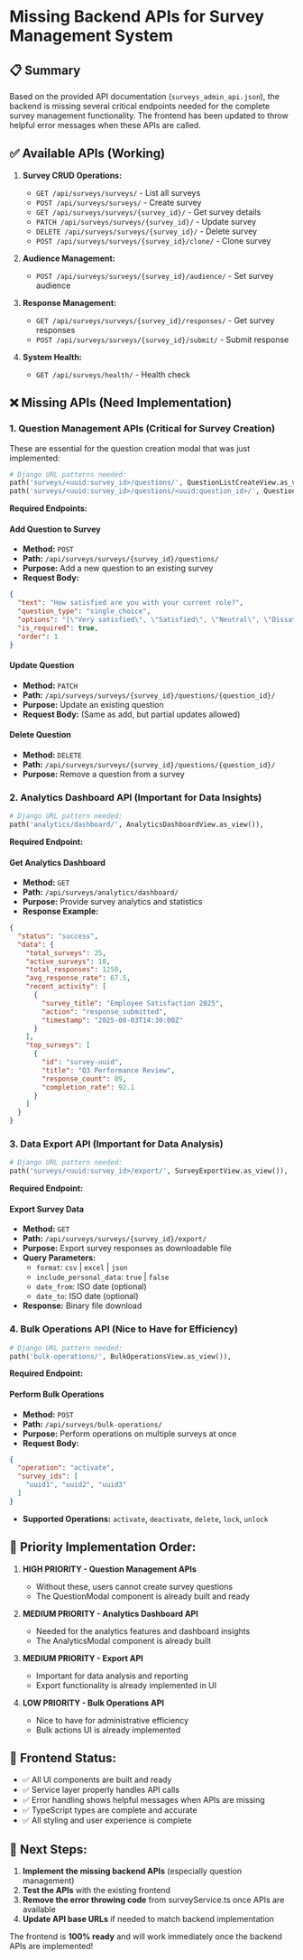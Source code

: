 # Missing Backend APIs for Survey Management System

## 📋 **Summary**

Based on the provided API documentation (`surveys_admin_api.json`), the backend is missing several critical endpoints needed for the complete survey management functionality. The frontend has been updated to throw helpful error messages when these APIs are called.

## ✅ **Available APIs (Working)**

1. **Survey CRUD Operations:**
   - `GET /api/surveys/surveys/` - List all surveys
   - `POST /api/surveys/surveys/` - Create survey
   - `GET /api/surveys/surveys/{survey_id}/` - Get survey details
   - `PATCH /api/surveys/surveys/{survey_id}/` - Update survey
   - `DELETE /api/surveys/surveys/{survey_id}/` - Delete survey
   - `POST /api/surveys/surveys/{survey_id}/clone/` - Clone survey

2. **Audience Management:**
   - `POST /api/surveys/surveys/{survey_id}/audience/` - Set survey audience

3. **Response Management:**
   - `GET /api/surveys/surveys/{survey_id}/responses/` - Get survey responses
   - `POST /api/surveys/surveys/{survey_id}/submit/` - Submit response

4. **System Health:**
   - `GET /api/surveys/health/` - Health check

## ❌ **Missing APIs (Need Implementation)**

### 1. **Question Management APIs** (Critical for Survey Creation)

These are essential for the question creation modal that was just implemented:

```python
# Django URL patterns needed:
path('surveys/<uuid:survey_id>/questions/', QuestionListCreateView.as_view()),
path('surveys/<uuid:survey_id>/questions/<uuid:question_id>/', QuestionDetailView.as_view()),
```

**Required Endpoints:**

#### Add Question to Survey
- **Method:** `POST`
- **Path:** `/api/surveys/surveys/{survey_id}/questions/`
- **Purpose:** Add a new question to an existing survey
- **Request Body:**
```json
{
  "text": "How satisfied are you with your current role?",
  "question_type": "single_choice",
  "options": "[\"Very satisfied\", \"Satisfied\", \"Neutral\", \"Dissatisfied\", \"Very dissatisfied\"]",
  "is_required": true,
  "order": 1
}
```

#### Update Question
- **Method:** `PATCH`
- **Path:** `/api/surveys/surveys/{survey_id}/questions/{question_id}/`
- **Purpose:** Update an existing question
- **Request Body:** (Same as add, but partial updates allowed)

#### Delete Question
- **Method:** `DELETE`
- **Path:** `/api/surveys/surveys/{survey_id}/questions/{question_id}/`
- **Purpose:** Remove a question from a survey

### 2. **Analytics Dashboard API** (Important for Data Insights)

```python
# Django URL pattern needed:
path('analytics/dashboard/', AnalyticsDashboardView.as_view()),
```

**Required Endpoint:**

#### Get Analytics Dashboard
- **Method:** `GET`
- **Path:** `/api/surveys/analytics/dashboard/`
- **Purpose:** Provide survey analytics and statistics
- **Response Example:**
```json
{
  "status": "success",
  "data": {
    "total_surveys": 25,
    "active_surveys": 18,
    "total_responses": 1250,
    "avg_response_rate": 67.5,
    "recent_activity": [
      {
        "survey_title": "Employee Satisfaction 2025",
        "action": "response_submitted",
        "timestamp": "2025-08-03T14:30:00Z"
      }
    ],
    "top_surveys": [
      {
        "id": "survey-uuid",
        "title": "Q3 Performance Review",
        "response_count": 89,
        "completion_rate": 92.1
      }
    ]
  }
}
```

### 3. **Data Export API** (Important for Data Analysis)

```python
# Django URL pattern needed:
path('surveys/<uuid:survey_id>/export/', SurveyExportView.as_view()),
```

**Required Endpoint:**

#### Export Survey Data
- **Method:** `GET`
- **Path:** `/api/surveys/surveys/{survey_id}/export/`
- **Purpose:** Export survey responses as downloadable file
- **Query Parameters:**
  - `format`: `csv` | `excel` | `json`
  - `include_personal_data`: `true` | `false`
  - `date_from`: ISO date (optional)
  - `date_to`: ISO date (optional)
- **Response:** Binary file download

### 4. **Bulk Operations API** (Nice to Have for Efficiency)

```python
# Django URL pattern needed:
path('bulk-operations/', BulkOperationsView.as_view()),
```

**Required Endpoint:**

#### Perform Bulk Operations
- **Method:** `POST`
- **Path:** `/api/surveys/bulk-operations/`
- **Purpose:** Perform operations on multiple surveys at once
- **Request Body:**
```json
{
  "operation": "activate",
  "survey_ids": [
    "uuid1", "uuid2", "uuid3"
  ]
}
```
- **Supported Operations:** `activate`, `deactivate`, `delete`, `lock`, `unlock`

## 🎯 **Priority Implementation Order:**

1. **HIGH PRIORITY - Question Management APIs** 
   - Without these, users cannot create survey questions
   - The QuestionModal component is already built and ready

2. **MEDIUM PRIORITY - Analytics Dashboard API**
   - Needed for the analytics features and dashboard insights
   - The AnalyticsModal component is already built

3. **MEDIUM PRIORITY - Export API**
   - Important for data analysis and reporting
   - Export functionality is already implemented in UI

4. **LOW PRIORITY - Bulk Operations API**
   - Nice to have for administrative efficiency
   - Bulk actions UI is already implemented

## 🚀 **Frontend Status:**

- ✅ All UI components are built and ready
- ✅ Service layer properly handles API calls
- ✅ Error handling shows helpful messages when APIs are missing
- ✅ TypeScript types are complete and accurate
- ✅ All styling and user experience is complete

## 🔧 **Next Steps:**

1. **Implement the missing backend APIs** (especially question management)
2. **Test the APIs** with the existing frontend
3. **Remove the error throwing code** from surveyService.ts once APIs are available
4. **Update API base URLs** if needed to match backend implementation

The frontend is **100% ready** and will work immediately once the backend APIs are implemented!
